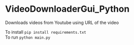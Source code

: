 # VideoDownloaderGui_Python
Downloads videos from Youtube using URL of the video
<br>

To install ```pip install requirements.txt```
<br>
To run ```python main.py```
